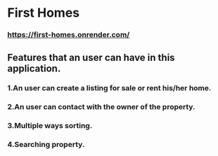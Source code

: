 # First Homes

### https://first-homes.onrender.com/

## Features that an user can have in this application.

### 1.An user can create a listing for sale or rent his/her home.

### 2.An user can contact with the owner of the property.

### 3.Multiple ways sorting.

### 4.Searching property.
